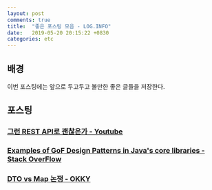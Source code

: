 ```yaml
---
layout: post
comments: true
title:  "좋은 포스팅 모음 - LOG.INFO"
date:   2019-05-20 20:15:22 +0830
categories: etc
---
```


## 배경

이번 포스팅에는 앞으로 두고두고 볼만한 좋은 글들을 저장한다.

## 포스팅

### [그런 REST API로 괜찮은가 - Youtube](https://www.youtube.com/watch?v=RP_f5dMoHFc)

### [Examples of GoF Design Patterns in Java's core libraries - Stack OverFlow](https://stackoverflow.com/questions/1673841/examples-of-gof-design-patterns-in-javas-core-libraries)

### [DTO vs Map 논쟁 - OKKY](https://okky.kr/article/370609)
